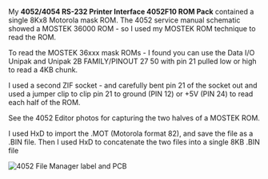 My **4052/4054 RS-232 Printer Interface 4052F10 ROM Pack** contained a single 8Kx8 Motorola mask ROM.  The 4052 service manual schematic showed a MOSTEK 36000 ROM - so I used my MOSTEK ROM technique to read the ROM. 

To read the MOSTEK 36xxx mask ROMs - I found you can use the Data I/O Unipak and Unipak 2B FAMILY/PINOUT 27 50 with pin 21 pulled low or high to read a 4KB chunk.

I used a second ZIF socket - and carefully bent pin 21 of the socket out and used a jumper clip to clip pin 21 to ground (PIN 12) or +5V (PIN 24) to read each half of the ROM.

See the 4052 Editor photos for capturing the two halves of a MOSTEK ROM.

I used HxD to import the .MOT (Motorola format 82), and save the file as a .BIN file.  Then I used HxD to concatenate the two files into a single 8KB .BIN file

![4052 File Manager label and PCB](./4052%20File%20Manager-00.jpg)


